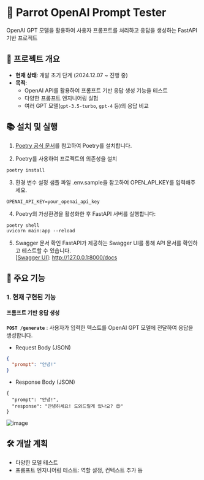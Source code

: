 # 🦜 Parrot OpenAI Prompt Tester

OpenAI GPT 모델을 활용하여 사용자 프롬프트를 처리하고 응답을 생성하는 FastAPI 기반 프로젝트

## 📌 프로젝트 개요

- **현재 상태**: 개발 초기 단계 (2024.12.07 ~ 진행 중)  
- **목적**: 
  - OpenAI API를 활용하여 프롬프트 기반 응답 생성 기능을 테스트
  - 다양한 프롬프트 엔지니어링 실험
  - 여러 GPT 모델(`gpt-3.5-turbo`, `gpt-4` 등)의 응답 비교


## 📚 설치 및 실행
1. [Poetry 공식 문서](https://python-poetry.org/docs/#installing-with-the-official-installer)를 참고하여 Poetry를 설치합니다.
  
2. Poetry를 사용하여 프로젝트의 의존성을 설치
  ```
  poetry install
  ```

3. 환경 변수 설정
샘플 파일 .env.sample을 참고하여 OPEN_API_KEY를 입력해주세요.
  ```
  OPENAI_API_KEY=your_openai_api_key
  ```

4. Poetry의 가상환경을 활성화한 후 FastAPI 서버를 실행합니다:
  ```
  poetry shell
  uvicorn main:app --reload
  ```

5. Swagger 문서 확인
FastAPI가 제공하는 Swagger UI를 통해 API 문서를 확인하고 테스트할 수 있습니다. <br>
[[Swagger UI](http://127.0.0.1:8000/docs)]: http://127.0.0.1:8000/docs


## 🚀 주요 기능

### 1. 현재 구현된 기능
#### 프롬프트 기반 응답 생성 
**`POST /generate`** : 사용자가 입력한 텍스트를 OpenAI GPT 모델에 전달하여 응답을 생성합니다.
  <br>
  - Request Body (JSON)
  ```json
  {
    "prompt": "안녕!"
  }
  ```
  - Response Body (JSON)
  ```
  {
    "prompt": "안녕!",
    "response": "안녕하세요! 도와드릴게 있나요? 😊"
  }
  ```

![image](https://github.com/user-attachments/assets/8080f654-38c2-4784-9d48-888642c43526)



## 🛠️ 개발 계획
- 다양한 모델 테스트
- 프롬프트 엔지니어링 테스트: 역할 설정, 컨텍스트 추가 등
